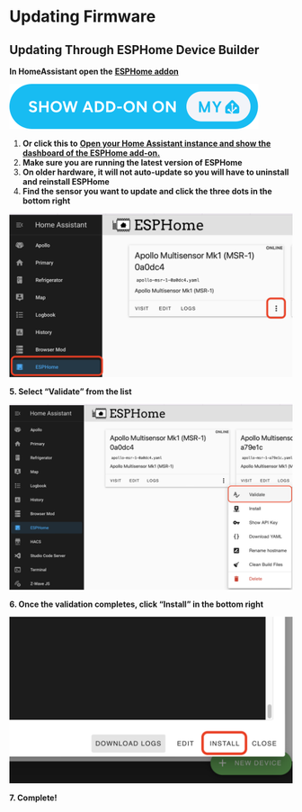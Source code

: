 # Updating Firmware

## Updating Through ESPHome Device Builder

**In HomeAssistant open the** <a href="https://esphome.io/guides/getting_started_hassio.html" target="_blank"><strong>ESPHome addon</strong></a>

<a href="https://my.home-assistant.io/redirect/supervisor_addon/?addon=5c53de3b_esphome&amp;repository_url=https%3A%2F%2Fgithub.com%2Fesphome%2Fhome-assistant-addon" target="_blank" rel="noopener"><img src="assets/esphome-addon-image.svg" /></a>

1. **Or click this to** [**Open your Home Assistant instance and show the dashboard of the ESPHome add-on.**](https://my.home-assistant.io/redirect/supervisor_addon/?addon=5c53de3b_esphome&amp;repository_url=https%3A%2F%2Fgithub.com%2Fesphome%2Fhome-assistant-addon "Open your Home Assistant instance and show the dashboard of the ESPHome add-on.")
2. **Make sure you are running the latest version of ESPHome**
3. **On older hardware, it will not auto-update so you will have to uninstall and reinstall ESPHome**
4. **Find the sensor you want to update and click the three dots in the bottom right**

**![Firmware1.png](../assets/firmware1.png)**

**5\. Select “Validate” from the list**

![Firmware2.png](../assets/firmware2.png)

**6\. Once the validation completes, click “Install” in the bottom right**

![Firmware3.png](../assets/firmware3.png)

**7\. Complete!**